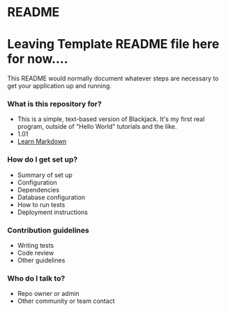 # README #

# Leaving Template README file here for now.... #

This README would normally document whatever steps are necessary to get your application up and running.

### What is this repository for? ###

* This is a simple, text-based version of Blackjack.  It's my first real program, outside of "Hello World" tutorials and the like.
* 1.01
* [Learn Markdown](https://bitbucket.org/tutorials/markdowndemo)

### How do I get set up? ###

* Summary of set up
* Configuration
* Dependencies
* Database configuration
* How to run tests
* Deployment instructions

### Contribution guidelines ###

* Writing tests
* Code review
* Other guidelines

### Who do I talk to? ###

* Repo owner or admin
* Other community or team contact
